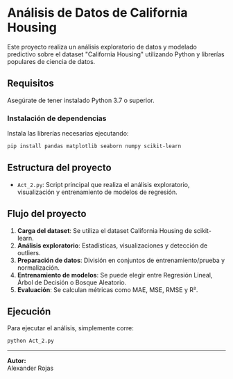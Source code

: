 # Análisis de Datos de California Housing

Este proyecto realiza un análisis exploratorio de datos y modelado predictivo sobre el dataset "California Housing" utilizando Python y librerías populares de ciencia de datos.

## Requisitos

Asegúrate de tener instalado Python 3.7 o superior.

### Instalación de dependencias

Instala las librerías necesarias ejecutando:

```sh
pip install pandas matplotlib seaborn numpy scikit-learn
```

## Estructura del proyecto

- `Act_2.py`: Script principal que realiza el análisis exploratorio, visualización y entrenamiento de modelos de regresión.

## Flujo del proyecto

1. **Carga del dataset**: Se utiliza el dataset California Housing de scikit-learn.
2. **Análisis exploratorio**: Estadísticas, visualizaciones y detección de outliers.
3. **Preparación de datos**: División en conjuntos de entrenamiento/prueba y normalización.
4. **Entrenamiento de modelos**: Se puede elegir entre Regresión Lineal, Árbol de Decisión o Bosque Aleatorio.
5. **Evaluación**: Se calculan métricas como MAE, MSE, RMSE y R².

## Ejecución

Para ejecutar el análisis, simplemente corre:

```sh
python Act_2.py
```

---

**Autor:**  
Alexander Rojas
